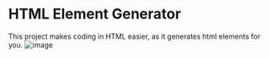 # HTML Element Generator
This project makes coding in HTML easier, as it generates html elements for you.
![image](https://github.com/user-attachments/assets/5f7c2926-4767-4bb6-91ed-ea576fd76878)
